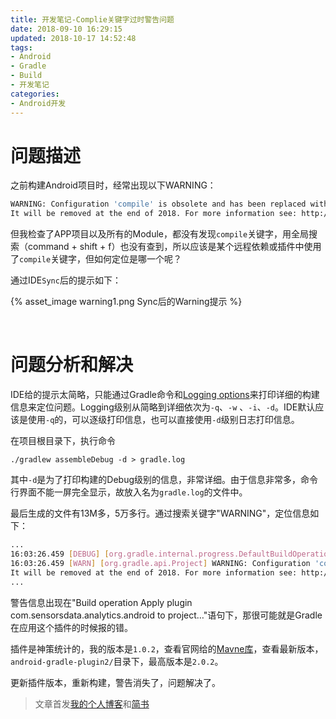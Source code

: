 ```yaml
---
title: 开发笔记-Complie关键字过时警告问题
date: 2018-09-10 16:29:15
updated: 2018-10-17 14:52:48
tags:
- Android
- Gradle
- Build
- 开发笔记
categories:
- Android开发
---
```






# 问题描述

之前构建Android项目时，经常出现以下WARNING：

```bash
WARNING: Configuration 'compile' is obsolete and has been replaced with 'implementation' and 'api'.
It will be removed at the end of 2018. For more information see: http://d.android.com/r/tools/update-dependency-configurations.html
```

但我检查了APP项目以及所有的Module，都没有发现`compile`关键字，用全局搜索（command + shift + f）也没有查到，所以应该是某个远程依赖或插件中使用了`compile`关键字，但如何定位是哪一个呢？

通过IDE`Sync`后的提示如下：

{% asset_image warning1.png  Sync后的Warning提示 %}



<br>

# 问题分析和解决



IDE给的提示太简略，只能通过Gradle命令和[Logging options](https://docs.gradle.org/current/userguide/command_line_interface.html#sec:command_line_debugging)来打印详细的构建信息来定位问题。Logging级别从简略到详细依次为`-q`、`-w` 、`-i`、`-d`。IDE默认应该是使用`-q`的，可以逐级打印信息，也可以直接使用`-d`级别日志打印信息。

在项目根目录下，执行命令

```
./gradlew assembleDebug -d > gradle.log
```

其中`-d`是为了打印构建的Debug级别的信息，非常详细。由于信息非常多，命令行界面不能一屏完全显示，故放入名为`gradle.log`的文件中。

最后生成的文件有13M多，5万多行。通过搜索关键字"WARNING"，定位信息如下：

```bash
...
16:03:26.459 [DEBUG] [org.gradle.internal.progress.DefaultBuildOperationExecutor] Build operation 'Apply plugin com.sensorsdata.analytics.android to project ':app'' started
16:03:26.459 [WARN] [org.gradle.api.Project] WARNING: Configuration 'compile' is obsolete and has been replaced with 'implementation' and 'api'.
It will be removed at the end of 2018. For more information see: http://d.android.com/r/tools/update-dependency-configurations.html
...
```

警告信息出现在"Build operation Apply plugin com.sensorsdata.analytics.android to project…"语句下，那很可能就是Gradle在应用这个插件的时候报的错。

插件是神策统计的，我的版本是`1.0.2`，查看官网给的[Mavne库](https://dl.bintray.com/zouyuhan/maven)，查看最新版本，`android-gradle-plugin2/`目录下，最高版本是`2.0.2`。

更新插件版本，重新构建，警告消失了，问题解决了。



> 文章首发[我的个人博客](https://zhangliangnbu.github.io/)和[简书](https://www.jianshu.com/)